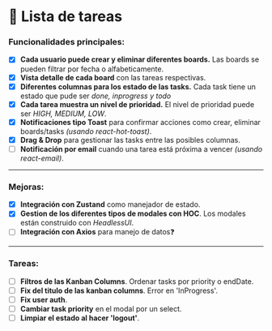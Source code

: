 # 📝 **Lista de tareas**

### Funcionalidades principales:
- [x] **Cada usuario puede crear y eliminar diferentes boards.** Las boards se pueden filtrar por fecha o alfabeticamente.
- [x] **Vista detalle de cada board** con las tareas respectivas.
- [x] **Diferentes columnas para los estado de las tasks.** Cada task tiene un estado que pude ser *done, inprogress y todo*
- [x] **Cada tarea muestra un nivel de prioridad.** El nivel de prioridad puede ser *HIGH, MEDIUM, LOW*.
- [x] **Notificaciones tipo Toast** para confirmar acciones como crear, eliminar boards/tasks
      *(usando react-hot-toast)*.
- [x] **Drag & Drop** para gestionar las tasks entre las posibles columnas.
- [ ] **Notificación por email** cuando una tarea está próxima a vencer *(usando react-email)*.
---

### Mejoras:
- [x] **Integración con Zustand** como manejador de estado.
- [x] **Gestion de los diferentes tipos de modales con HOC**. Los modales están construido con *HeadlessUI*.
- [ ] **Integración con Axios** para manejo de datos❓
---

### Tareas:
- [ ] **Filtros de las Kanban Columns**. Ordenar tasks por priority o endDate.
- [ ] **Fix del titulo de las kanban columns**. Error en 'InProgress'.
- [ ] **Fix user auth**.
- [ ] **Cambiar task priority** en el modal por un select.
- [ ] **Limpiar el estado al hacer 'logout'**.
